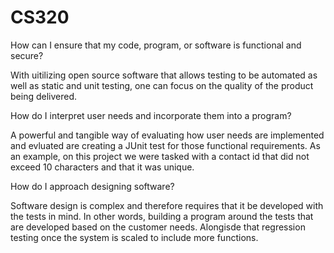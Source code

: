 # CS320


How can I ensure that my code, program, or software is functional and secure?

With uitilizing open source software that allows testing to be automated as well as 
static and unit testing, one can focus on the quality of the product being delivered. 


How do I interpret user needs and incorporate them into a program?

A powerful and tangible way of evaluating how user needs are implemented and evluated are
creating a JUnit test for those functional requirements. As an example, on this project we were
tasked with a contact id that did not exceed 10 characters and that it was unique. 

How do I approach designing software?

Software design is complex and therefore requires that it be developed with the tests in mind. 
In other words, building a program around the tests that are developed based on the customer needs. 
Alongisde that regression testing once the system is scaled to include more functions. 
